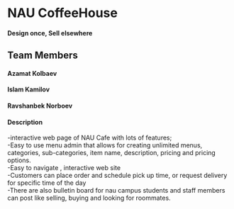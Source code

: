 # NAU CoffeeHouse

#### Design once, Sell elsewhere


## Team Members

#### Azamat Kolbaev
#### Islam Kamilov
#### Ravshanbek Norboev


#### Description
-interactive web page of NAU Cafe with lots of features;                                                     
-Easy to use menu admin that allows for creating unlimited menus, categories, sub-categories, item name, description, pricing and pricing options.                                                                                                     
-Easy to navigate , interactive web site                                                                                     
-Customers can place order and schedule pick up time, or request delivery for specific time of the day                               
-There are also bulletin board for nau campus students and staff members can post like selling, buying and looking for roommates.
